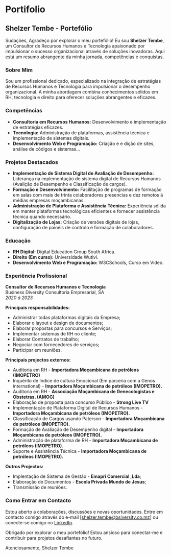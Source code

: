 # Portifolio

## Shelzer Tembe - Portefólio
Sudações, Agradeço por explorar o meu portefólio! Eu sou **Shelzer Tembe**, um Consultor de Recursos Humanos e Tecnologia apaixonado por impulsionar o sucesso organizacional através de soluções inovadoras. Aqui está um resumo abrangente da minha jornada, competências e conquistas.

### Sobre Mim
Sou um profissional dedicado, especializado na integração de estratégias de Recursos Humanos e Tecnologia para impulsionar o desempenho organizacional. A minha abordagem combina conhecimentos sólidos em RH, tecnologia e direito para oferecer soluções abrangentes e eficazes.

### Competências
* __Consultoria em Recursos Humanos:__ Desenvolvimento e implementação de estratégias eficazes.
* __Tecnologia:__ Administração de plataformas, assistência técnica e implementação de sistemas digitais.
* __Desenvolvimento Web e Programação:__ Criação e e dição de sites, análise de códigos e sistemas...

### Projetos Destacados
* __Implementação de Sistema Digital de Avaliação de Desempenho:__ Liderança na implementação de sistema digital de Recursos Humanos (Avalição de Desempenho e Classificação de cargos).
* __Formação e Desenvolvimento:__ Facilitação de programas de formação em salas com mais de trinta colaboradores presencias e dez remotos á médias empresas moçambicanas.
* __Administração de Plataforma e Assistência Técnica:__ Experiência sólida em manter plataformas tecnológicas eficientes e fornecer assistência técnica quando necessário.
* __Digitalização de Lojas:__ Criação de versões digitais de lojas, configuração de painéis de controlo e formação de colaboradores.

### Educação
* __RH Digital:__ Digital Education Group South Africa.
* __Direito (Em curso):__ Universidade Wutivi.
* __Desenvolvimento Web e Programação:__ W3CSchools, Curso em Video.

### Experiência Profissional
**Consultor de Recursos Humanos e Tecnologia**  
Business Diversity Consultoria Empresarial, SA  
_2020 á 2023_

**Principais responsabilidades:**
* Administrar todas plataformas digitais da Empresa;
* Elaborar o layout e design de documentos; 
* Elaborar propostas para concursos e Serviços;
* Implementar sistemas de RH no cliente;
* Elaborar Contratos de trabalho;
* Negociar com fornecedores de serviços;
* Participar em reuniões.

**Principais projectos externos:**
* Auditoria em RH - **Importadora Moçambicana de petróleos (IMOPETRO)**
* Inquérito de Indice de cultura Emocional (Em parceria com a Genos international) - **Importadora Moçambicana de petróleos (IMOPETRO).**
* Auditoria em RH - **Associação Moçambicana de Genecologistas e Obstetras. (AMOG)**
* Elaboração de proposta para concurso Público - **Strong Live TV**
* Implementação de Plataforma Digital de Recursos Humanos - **Importadora Moçambicana de petróleos (IMOPETRO).**
* Classificação de Cargos usando Paterson - **Importadora Moçambicana de petróleos (IMOPETRO).**
* Formação de Avaliação de Desempenho digital - **Importadora Moçambicana de petróleos (IMOPETRO).**
* Administração de plataforma de RH - **Importadora Moçambicana de petróleos (IMOPETRO).**
* Suporte e Assistência Técnica - **Importadora Moçambicana de petróleos (IMOPETRO).**

**Outros Projectos:**
* Implentação de Sistema de Gestão - **Emapri Comercial ,Lda**;
* Elaboração de Documentos - **Escola Privada Mundo de Jesus**;
* Transmissão de reuniões.

### Como Entrar em Contacto
Estou aberto a colaborações, discussões e novas oportunidades. Entre em contacto comigo através do e-mail [shelzer.tembe@bsiversity.co.mz] ou conecte-se comigo no [LinkedIn](in/shelzer-tembe-0a6648215).

Obrigado por explorar o meu portefólio! Estou ansioso para conectar-me e contribuir para projetos desafiantes no futuro.

Atenciosamente,
Shelzer Tembe